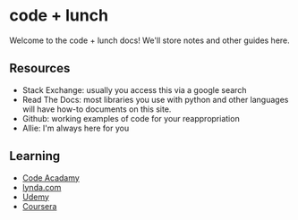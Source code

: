 # code + lunch
Welcome to the code + lunch docs! We'll store notes and other guides here.

## Resources
- Stack Exchange: usually you access this via a google search
- Read The Docs: most libraries you use with python and other languages will have how-to documents on this site.
- Github: working examples of code for your reappropriation
- Allie: I'm always here for you

## Learning
- [Code Acadamy](https://www.codecademy.com/)
- [lynda.com](https://www.lynda.com)
- [Udemy](https://www.udemy.com/)
- [Coursera](https://www.coursera.org/)

